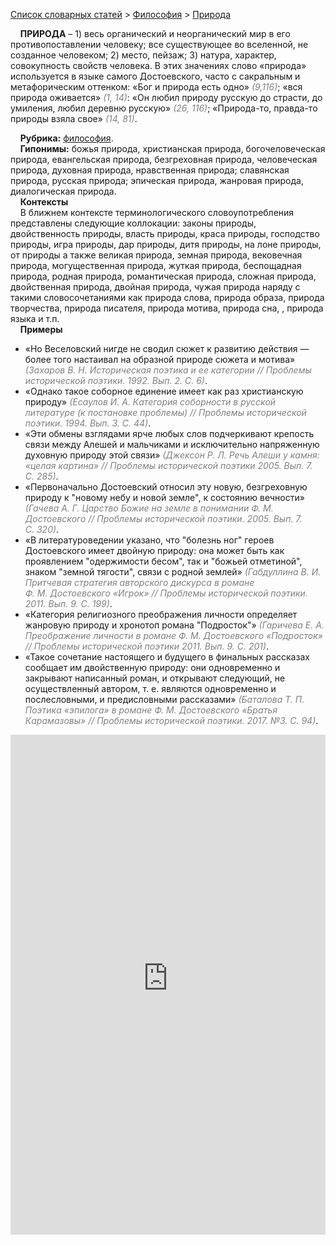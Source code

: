 <style>
st { color: Gray;
  font-style: italic;}
</style>

[Список словарных статей](https://thesaurus-dostoevsky.github.io/Thesaurus/) > [Философия](philosophy.md) > [Природа](природа.md) 

&nbsp;&nbsp;&nbsp;&nbsp;**ПРИРОДА** – 1) весь органический и неорганический мир в его противопоставлении человеку; все существующее во вселенной, не созданное человеком; 2) место, пейзаж; 3) натура, характер, совокупность свойств человека. В этих значениях слово «природа» используется в языке самого Достоевского, часто с сакральным и метафорическим оттенком: «Бог и природа есть одно» <st>(9,116)</st>; «вся природа оживается» <st>(1, 14)</st>: «Он любил природу  русскую до страсти, до умиления, любил деревню русскую» <st>(26, 116)</st>; «Природа-то, правда-то природы взяла свое» <st>(14, 81)</st>.
  
&nbsp;&nbsp;&nbsp;&nbsp;**Рубрика:** [философия](philosophy.md).  
&nbsp;&nbsp;&nbsp;&nbsp;**Гипонимы:** божья природа, христианская природа, богочеловеческая природа, евангельская природа, безгреховная природа, человеческая природа, духовная природа,  нравственная природа; славянская природа, русская природа; эпическая природа, жанровая природа, диалогическая природа.  
&nbsp;&nbsp;&nbsp;&nbsp;**Контексты**  
&nbsp;&nbsp;&nbsp;&nbsp;В ближнем контексте терминологического словоупотребления   представлены следующие коллокации: законы природы, двойственность природы, власть природы, краса природы, господство природы, игра природы, дар природы,  дитя природы, на лоне природы, от природы а также великая природа, земная природа, вековечная природа, могущественная природа, жуткая природа, беспощадная природа, родная природа, романтическая природа, сложная природа, двойственная природа, двойная природа, чужая природа наряду с такими словосочетаниями как  природа слова, природа образа, природа творчества, природа писателя, природа мотива, природа сна, , природа языка и т.п.  
&nbsp;&nbsp;&nbsp;&nbsp;**Примеры**  
* «Но Веселовский нигде не сводил сюжет к развитию действия — более того настаивал на образной природе сюжета и мотива» <st>(Захаров В. Н. Историческая поэтика и ее категории // Проблемы исторической поэтики. 1992. Вып. 2. С. 6)</st>.
* «Однако такое соборное единение имеет как раз христианскую природу» <st>(Есаулов И. А. Категория соборности в русской литературе (к постановке проблемы) // Проблемы исторической поэтики. 1994. Вып. 3. С. 44)</st>.
* «Эти обмены взглядами ярче любых слов подчеркивают крепость связи между Алешей и мальчиками и исключительно напряженную духовную природу этой связи» <st>(Джексон Р. Л. Речь Алеши у камня: «целая картина» // Проблемы исторической поэтики 2005. Вып. 7. С. 285)</st>.
* «Первоначально Достоевский относил эту новую, безгреховную природу к "новому небу и новой земле", к состоянию вечности» <st>(Гачева А. Г. Царство Божие на земле в понимании Ф. М. Достоевского // Проблемы исторической поэтики. 2005. Вып. 7. С. 320)</st>.
* «В литературоведении указано, что "болезнь ног" героев Достоевского имеет двойную природу: она может быть как проявлением "одержимости бесом", так и "божьей отметиной", знаком "земной тягости", связи с родной землей» <st>(Габдуллина В. И. Притчевая стратегия авторского дискурса в романе Ф. М. Достоевского «Игрок» // Проблемы исторической поэтики. 2011. Вып. 9. С. 199)</st>.
* «Категория религиозного преображения личности определяет 
жанровую природу и хронотоп романа "Подросток"» <st>(Гаричева Е. А. Преображение личности в романе Ф. М. Достоевского «Подросток» // Проблемы исторической поэтики 2011. Вып. 9. С. 201)</st>.
* «Такое сочетание настоящего и будущего в финальных рассказах сообщает им двойственную природу: они одновременно и закрывают написанный роман, и открывают следующий, не осуществленный автором, т. е. являются одновременно и послесловными, и предисловными рассказами» <st>(Баталова Т. П. Поэтика «эпилога» в романе Ф. М. Достоевского «Братья Карамазовы» // Проблемы исторической поэтики. 2017. №3. С. 94)</st>.

<iframe src="https://thesaurus-dostoevsky.github.io/nk/природа.html" style="border:0px;width:100%;height:800px" allowfullscreen="true" webkitallowfullscreen="true" mozallowfullscreen="true">

